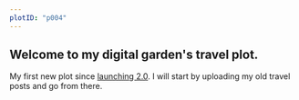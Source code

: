```yaml
---
plotID: "p004"
---
```

## Welcome to my digital garden's travel plot. 

My first new plot since [launching 2.0](https://www.fromjason.xyz/p/freelance/from-jason-2-0-is-an-11ty-powered-digital-garden-with-multiple-plots/). I will start by uploading my old travel posts and go from there.

